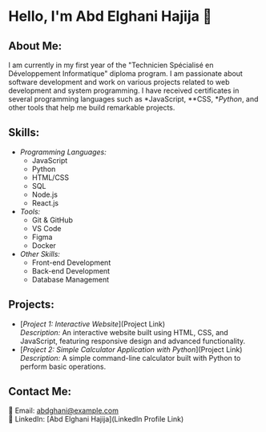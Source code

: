 # Hello, I'm Abd Elghani Hajija 👋

## About Me:
I am currently in my first year of the "Technicien Spécialisé en Développement Informatique" diploma program. I am passionate about software development and work on various projects related to web development and system programming. I have received certificates in several programming languages such as *JavaScript, **CSS, **Python*, and other tools that help me build remarkable projects.

## Skills:
- *Programming Languages:*  
  - JavaScript  
  - Python  
  - HTML/CSS  
  - SQL  
  - Node.js  
  - React.js
- *Tools:*  
  - Git & GitHub  
  - VS Code  
  - Figma  
  - Docker  
- *Other Skills:*  
  - Front-end Development  
  - Back-end Development  
  - Database Management

## Projects:
- [*Project 1: Interactive Website*](Project Link)  
  *Description:* An interactive website built using HTML, CSS, and JavaScript, featuring responsive design and advanced functionality.
- [*Project 2: Simple Calculator Application with Python*](Project Link)  
  *Description:* A simple command-line calculator built with Python to perform basic operations.

## Contact Me:
📧 Email: [abdghani@example.com](mailto:abdghani@example.com)  
🔗 LinkedIn: [Abd Elghani Hajija](LinkedIn Profile Link)
